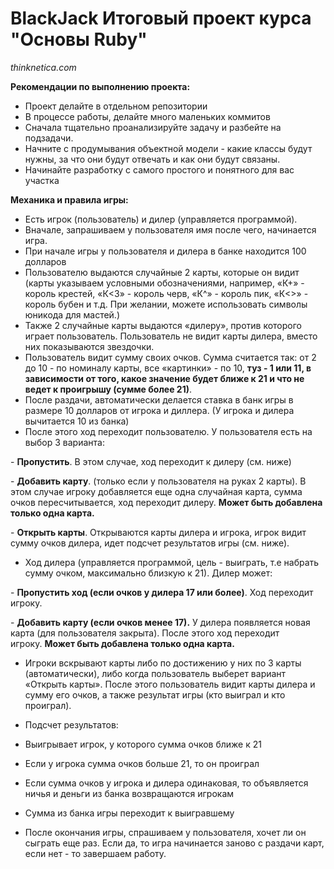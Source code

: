 # BlackJack Итоговый проект курса "Основы Ruby"
_thinknetica.com_

**Рекомендации по выполнению проекта:**

- Проект делайте в отдельном репозитории
- В процессе работы, делайте много маленьких коммитов
- Сначала тщательно проанализируйте задачу и разбейте на подзадачи.
- Начните с продумывания объектной модели - какие классы будут нужны, за что они будут отвечать и как они будут связаны.
- Начинайте разработку с самого простого и понятного для вас участка

**Механика и правила игры:**

- Есть игрок (пользователь) и дилер (управляется программой).
- Вначале, запрашиваем у пользователя имя после чего, начинается игра.
- При начале игры у пользователя и дилера в банке находится 100 долларов
- Пользователю выдаются случайные 2 карты, которые он видит (карты указываем условными обозначениями, например, «К+» - король крестей, «К<3» - король черв, «К^» - король пик, «К<>» - король бубен и т.д. При желании, можете использовать символы юникода для мастей.)
- Также 2 случайные карты выдаются «дилеру», против которого играет пользователь. Пользователь не видит карты дилера, вместо них показываются звездочки.
- Пользователь видит сумму своих очков. Сумма считается так: от 2 до 10 - по номиналу карты, все «картинки» - по 10, **туз - 1 или 11, в зависимости от того, какое значение будет ближе к 21 и что не ведет к проигрышу (сумме более 21)**.
- После раздачи, автоматически делается ставка в банк игры в размере 10 долларов от игрока и диллера. (У игрока и дилера вычитается 10 из банка)
- После этого ход переходит пользователю. У пользователя есть на выбор 3 варианта:

- **Пропустить**. В этом случае, ход переходит к дилеру (см. ниже)

- **Добавить карту**. (только если у пользователя на руках 2 карты). В этом случае игроку добавляется еще одна случайная карта, сумма очков пересчитывается, ход переходит дилеру. **Может быть добавлена только одна карта.**

- **Открыть карты**. Открываются карты дилера и игрока, игрок видит сумму очков дилера, идет подсчет результатов игры (см. ниже).

- Ход дилера (управляется программой, цель - выиграть, т.е набрать сумму очком, максимально близкую к 21). Дилер может:

- **Пропустить ход (если очков у дилера 17 или более)**. Ход переходит игроку.

- **Добавить карту (если очков менее 17).** У дилера появляется новая карта (для пользователя закрыта). После этого ход переходит игроку. **Может быть добавлена только одна карта.**

- Игроки вскрывают карты либо по достижению у них по 3 карты (автоматически), либо когда пользователь выберет вариант «Открыть карты». После этого пользователь видит карты дилера и сумму его очков, а также результат игры (кто выиграл и кто проиграл).
- Подсчет результатов:

- Выигрывает игрок, у которого сумма очков ближе к 21

- Если у игрока сумма очков больше 21, то он проиграл

- Если сумма очков у игрока и дилера одинаковая, то объявляется ничья и деньги из банка возвращаются игрокам

- Сумма из банка игры переходит к выигравшему

- После окончания игры, спрашиваем у пользователя, хочет ли он сыграть еще раз. Если да, то игра начинается заново с раздачи карт, если нет - то завершаем работу.
